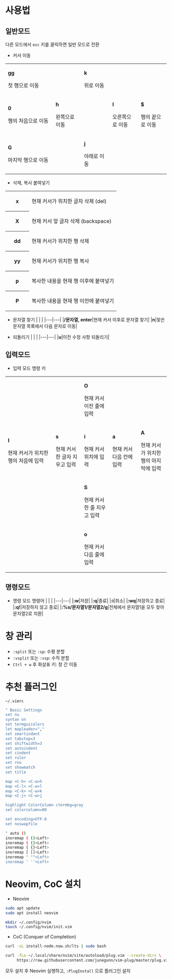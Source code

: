 
# 사용법

## 일반모드
다른 모드에서 `esc` 키를 클릭하면 일반 모드로 전환

- 커서 이동
<table><colgroup><col style="width: 29.6%"><col style="width: 17.6%"><col style="width: 17.6%"><col style="width: 17.6%"><col style="width: 17.6%"></colgroup><tbody><tr><td data-highlight-colour="#deebff"><p><strong>gg </strong></p><p>첫 행으로 이동</p></td><td data-highlight-colour="#ffffff"><p></p></td><td data-highlight-colour="#eae6ff"><p><strong>k</strong></p><p>위로 이동</p></td><td data-highlight-colour="#ffffff"><p></p></td><td data-highlight-colour="#ffffff"><p></p></td></tr><tr><td data-highlight-colour="#deebff"><p><strong>0</strong></p><p>행의 처음으로 이동</p></td><td data-highlight-colour="#eae6ff"><p><strong>h</strong></p><p>왼쪽으로 이동</p></td><td data-highlight-colour="#eae6ff"><p></p></td><td data-highlight-colour="#eae6ff"><p><strong>l</strong></p><p>오른쪽으로 이동</p></td><td data-highlight-colour="#deebff"><p><strong>$</strong></p><p>행의 끝으로 이동</p></td></tr><tr><td data-highlight-colour="#deebff"><p><strong>G</strong></p><p>마지막 행으로 이동</p></td><td><p></p></td><td data-highlight-colour="#eae6ff"><p><strong>j</strong></p><p>아래로 이동</p></td><td><p></p></td><td><p></p></td></tr></tbody></table>

- 삭제, 복사 붙여넣기
<table><colgroup><col style="width: 21.4%"><col style="width: 78.6%"></colgroup><tbody><tr><th><p><strong>x</strong></p></th><td data-highlight-colour="#ffffff"><p>현재 커서가 위치한 글자 삭제 (del)</p></td></tr><tr><th><p><strong>X</strong></p></th><td><p>현재 커서 앞 글자 삭제 (backspace)</p></td></tr><tr><th><p><strong>dd</strong></p></th><td><p>현재 커서가 위치한 행 삭제</p></td></tr><tr><th><p><strong>yy</strong></p></th><td><p>현재 커서가 위치한 행 복사</p></td></tr><tr><th><p><strong>p</strong></p></th><td><p>복사한 내용을 현재 행 이후에 붙여넣기</p></td></tr><tr><th><p><strong>P</strong></p></th><td><p>복사한 내용을 현재 행 이전에 붙여넣기</p></td></tr></tbody></table>

- 문자열 찾기
|   |   |
|---|---|
|**/문자열, enter**|현재 커서 이후로 문자열 찾기|
|**n**|찾은 문자열 목록에서 다음 문자로 이동|

- 되돌리기
|   |   |
|---|---|
|**u**|이전 수정 사항 되돌리기|

## 입력모드

- 입력 모드 명령 키
<table><colgroup><col style="width: 29.6%"><col style="width: 17.6%"><col style="width: 17.6%"><col style="width: 17.6%"><col style="width: 17.6%"></colgroup><tbody><tr><td data-highlight-colour="#ffffff"><p></p></td><td data-highlight-colour="#ffffff"><p></p></td><td data-highlight-colour="#eae6ff"><p><strong>O</strong></p><p>현재 커서 이전 줄에 입력</p></td><td data-highlight-colour="#ffffff"><p></p></td><td data-highlight-colour="#ffffff"><p></p></td></tr><tr><td data-highlight-colour="#deebff"><p><strong>I</strong></p><p>현재 커서가 위치한 행의 처음에 입력</p></td><td data-highlight-colour="#eae6ff"><p><strong>s</strong></p><p>현재 커서 한 글자 지우고 입력</p></td><td data-highlight-colour="#eae6ff"><p><strong>i</strong></p><p>현재 커서 위치에 입력</p></td><td data-highlight-colour="#eae6ff"><p><strong>a</strong></p><p>현재 커서 다음 칸에 입력</p></td><td data-highlight-colour="#deebff"><p><strong>A</strong></p><p>현재 커서가 위치한 행의 마지막에 입력</p></td></tr><tr><td><p></p></td><td><p></p></td><td data-highlight-colour="#eae6ff"><p><strong>S </strong></p><p>현재 커서 한 줄 지우고 입력</p></td><td><p></p></td><td><p></p></td></tr><tr><td><p></p></td><td><p></p></td><td data-highlight-colour="#eae6ff"><p><strong>o</strong></p><p>현재 커서 다음 줄에 입력</p></td><td><p></p></td><td><p></p></td></tr></tbody></table>




## 명령모드

- 명령 모드 명령어
|   |   |
|---|---|
|**:w**|저장|
|**:q**|종료|
|**:i**|취소|
|**:wq**|저장하고 종료|
|**:q!**|저장하지 않고 종료|
|**:%s/문자열1/문자열2/g**|전체에서 문자열1을 모두 찾아 문자열2로 치환|


# 창 관리
- `:split` 또는 `:sp`: 수평 분할
- `:vsplit` 또는 `:vsp`: 수직 분할
- `Ctrl + w` 후 화살표 키: 창 간 이동


# 추천 플러그인

`~/.vimrc`
```sh
" Basic Settings
set nu
syntax on
set termguicolors
let mapleader=","
set smartindent
set tabstop=3
set shiftwidth=3
set autoindent
set cindent
set ruler
set rnu
set showmatch
set title

map <C-h> <C-w>h
map <C-l> <C-w>l
map <C-k> <C-w>k
map <C-j> <C-w>j

highlight ColorColumn ctermbg=gray
set colorcolumn=80

set encoding=UTF-8
set noswapfile

" auto ()
inoremap ( ()<Left>
inoremap ( ()<Left>
inoremap { {}<Left>
inoremap [ []<Left>
inoremap " ""<Left>
inoremap ' ''<Left>
```

# Neovim, CoC 설치
- Neovim
```sh
sudo apt update
sudo apt install neovim
```

```sh
mkdir ~/.config/nvim
touch ~/.config/nvim/init.vim
```


- CoC (Conquer of Completion)
```sh
curl -sL install-node.now.sh/lts | sudo bash
```

```sh
curl -fLo ~/.local/share/nvim/site/autoload/plug.vim --create-dirs \
     https://raw.githubusercontent.com/junegunn/vim-plug/master/plug.vim
```

모두 설치 후 Neovim 실행하고, `:PlugInstall` 으로 플러그인 설치